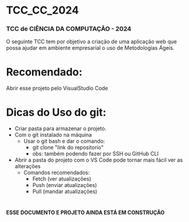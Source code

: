 # TCC_CC_2024

### TCC de CIÊNCIA DA COMPUTAÇÃO - 2024 
O seguinte TCC tem por objetivo a criação de uma aplicação web que possa ajudar em ambiente empresarial o uso de Metodologias Ágeis.

#

# Recomendado:

Abrir esse projeto pelo VisualStudio Code

#

# Dicas do Uso do git:

- Criar pasta para armazenar o projeto.
- Com o git instalado na máquina
  - Usar o git bash e dar o comando:
    - git clone "link do repositorio"
    - obs: também podendo fazer por SSH ou GitHub CLI
- Abrir a pasta do projeto com o VS Code pode tornar mais fácil ver as alterações
  - Comandos recomendados:
    - Fetch (ver atualizações)
    - Push (enviar atualizações)
    - Pull (mandar atualizações)
      
#

  #### ESSE DOCUMENTO E PROJETO AINDA ESTÁ EM CONSTRUÇÃO

